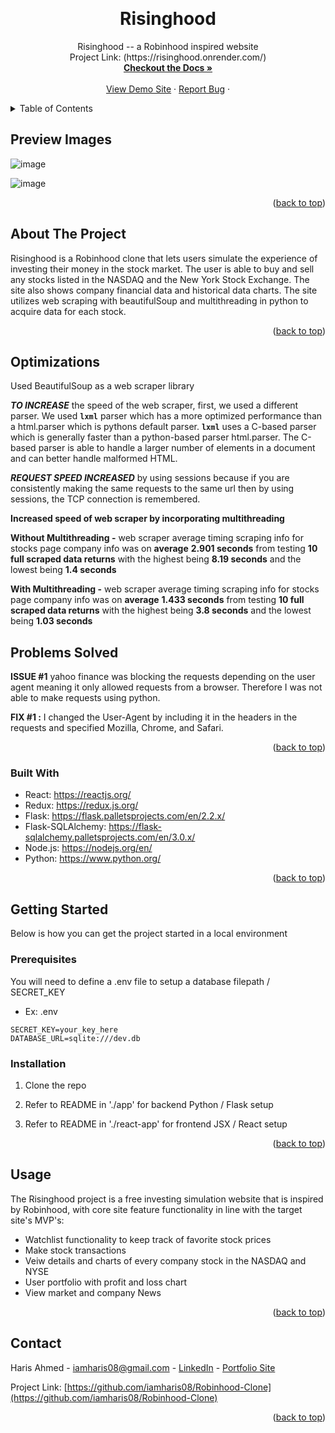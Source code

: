 <!-- Improved compatibility of back to top link: See: https://github.com/othneildrew/Best-README-Template/pull/73 -->
<a name="readme-top"></a>
<!--
*** Thanks for checking out the Best-README-Template. If you have a suggestion
*** that would make this better, please fork the repo and create a pull request
*** or simply open an issue with the tag "enhancement".
*** Don't forget to give the project a star!
*** Thanks again! Now go create something AMAZING! :D
-->



<!-- PROJECT SHIELDS -->
<!--
*** I'm using markdown "reference style" links for readability.
*** Reference links are enclosed in brackets [ ] instead of parentheses ( ).
*** See the bottom of this document for the declaration of the reference variables
*** for contributors-url, forks-url, etc. This is an optional, concise syntax you may use.
*** https://www.markdownguide.org/basic-syntax/#reference-style-links
-->
<!-- [![Contributors][contributors-shield]][contributors-url] -->
<!-- [![Forks][forks-shield]][forks-url]
[![Stargazers][stars-shield]][stars-url]
[![Issues][issues-shield]][issues-url]
[![MIT License][license-shield]][license-url]
[![LinkedIn][linkedin-shield]][linkedin-url] -->



<!-- PROJECT LOGO -->
<br />
<div align="center">
  <a href="https://github.com/iamharis08/Robinhood-Clone/wiki">
    <!-- <img src="images/logo.png" alt="Logo" width="80" height="80"> -->
  </a>

<h1 align="center">Risinghood</h1>

  <p align="center">
    Risinghood -- a Robinhood inspired website
    <br />
    Project Link: (https://risinghood.onrender.com/)
    <br />
    <a href="https://github.com/iamharis08/Robinhood-Clone/wiki"><strong>Checkout the Docs »</strong></a>
    <br />
    <br />
    <a href="https://risinghood.onrender.com">View Demo Site</a>
    ·
    <a href="https://github.com/iamharis08/Robinhood-Clone/issues">Report Bug</a>
    ·
    <!-- <a href="https://github.com/iamharis08/Robinhood-Clone/issues">Request Feature</a> -->
  </p>
</div>


<!-- TABLE OF CONTENTS -->
<details>
  <summary>Table of Contents</summary>
  <ol>
    <li>
      <a href="#about-the-project">About The Project</a>
      <ul>
        <li><a href="#built-with">Built With</a></li>
      </ul>
    </li>
    <li>
      <a href="#getting-started">Getting Started</a>
      <ul>
        <li><a href="#prerequisites">Prerequisites</a></li>
        <li><a href="#installation">Installation</a></li>
      </ul>
    </li>
    <li><a href="#usage">Usage</a></li>
    <li><a href="#preview-images">Preview Images</a></li>
    <!-- <li><a href="#contributing">Contributing</a></li> -->
    <!-- <li><a href="#license">License</a></li> -->
    <li><a href="#contact">Contact</a></li>
    <!-- <li><a href="#acknowledgments">Acknowledgments</a></li> -->
  </ol>
</details>

<!-- PREVIEW IMAGES -->
## Preview Images
![image](https://user-images.githubusercontent.com/76670635/221090017-221e9635-55ec-4d5c-b60b-cb34478c764b.png)

![image](https://user-images.githubusercontent.com/76670635/221087515-fd084207-c1d8-41db-b135-7b1705c1cfd9.png)


<p align="right">(<a href="#readme-top">back to top</a>)</p>



<!-- ABOUT THE PROJECT -->
## About The Project

<!-- [![Product Name Screen Shot][product-screenshot]](https://example.com) -->

Risinghood is a Robinhood clone that lets users simulate the experience of investing their money in the stock market. The user is able to buy and sell any stocks listed in the NASDAQ and the New York Stock Exchange. The site also shows company financial data and historical data charts. The site utilizes web scraping with beautifulSoup and multithreading in python to acquire data for each stock.


<p align="right">(<a href="#readme-top">back to top</a>)</p>

<!-- Optimization -->
## Optimizations
Used BeautifulSoup as a web scraper library

***TO INCREASE*** the speed of the web scraper, first, we used a different parser. We used **`lxml`** parser which has a more optimized performance than a html.parser which is pythons default parser. **`lxml`** uses a C-based parser which is generally faster than a python-based parser html.parser. The C-based parser is able to handle a larger number of elements in a document and can better handle malformed HTML.

***REQUEST SPEED INCREASED*** by using sessions because if you are consistently making the same requests to the same url then by using sessions, the TCP connection is remembered.

******Increased speed of web scraper by incorporating multithreading****** 

**Without Multithreading -** web scraper average timing scraping info for stocks page company info was on **average** **2.901 seconds** from testing **10 full scraped data returns** with the highest being **8.19 seconds** and the lowest being **1.4 seconds**

**With Multithreading -** web scraper average timing scraping info for stocks page company info was on **average** **1.433 seconds** from testing **10 full scraped data returns** with the highest being **3.8 seconds** and the lowest being **1.03 seconds**

<!-- Issues -->
## Problems Solved
**ISSUE #1**  yahoo finance was blocking the requests depending on the user agent meaning it only allowed requests from a browser. Therefore I was not able to make requests using python.

**FIX #1 :** I changed the User-Agent by including it in the headers in the requests and specified Mozilla, Chrome, and Safari.
<!-- * []()
* []()
* []() -->

<p align="right">(<a href="#readme-top">back to top</a>)</p>

### Built With

* React: https://reactjs.org/
* Redux: https://redux.js.org/
* Flask: https://flask.palletsprojects.com/en/2.2.x/
* Flask-SQLAlchemy: https://flask-sqlalchemy.palletsprojects.com/en/3.0.x/
* Node.js: https://nodejs.org/en/
* Python: https://www.python.org/



<p align="right">(<a href="#readme-top">back to top</a>)</p>



<!-- GETTING STARTED -->
## Getting Started

Below is how you can get the project started in a local environment

### Prerequisites

You will need to define a .env file to setup a database filepath / SECRET_KEY
* Ex: .env

```
SECRET_KEY=your_key_here
DATABASE_URL=sqlite:///dev.db
```

### Installation

1. Clone the repo

2. Refer to README in './app' for backend Python / Flask setup

3. Refer to README in './react-app' for frontend JSX / React setup

<p align="right">(<a href="#readme-top">back to top</a>)</p>


<!-- USAGE EXAMPLES -->
## Usage

The Risinghood project is a free investing simulation website that is inspired by Robinhood, with core site feature functionality in line with the target site's MVP's:
 * Watchlist functionality to keep track of favorite stock prices
 * Make stock transactions
 * Veiw details and charts of every company stock in the NASDAQ and NYSE
 * User portfolio with profit and loss chart
 * View market and company News


<p align="right">(<a href="#readme-top">back to top</a>)</p>

<!-- LICENSE -->
<!-- ## License

Distributed under the MIT License. See `LICENSE.txt` for more information.

<p align="right">(<a href="#readme-top">back to top</a>)</p> -->



<!-- CONTACT -->
## Contact
Haris Ahmed - iamharis08@gmail.com - [LinkedIn](https://www.linkedin.com/in/harisahmed12/) - [Portfolio Site](https://iamharis08.github.io/)

Project Link: [https://github.com/iamharis08/Robinhood-Clone](https://github.com/iamharis08/Robinhood-Clone)

<p align="right">(<a href="#readme-top">back to top</a>)</p>





<!-- MARKDOWN LINKS & IMAGES -->
<!-- https://www.markdownguide.org/basic-syntax/#reference-style-links -->
[contributors-shield]: https://img.shields.io/github/contributors/jacoblauxman/aa-capstone.svg?style=for-the-badge
[contributors-url]: https://github.com/jacoblauxman/aa-capstone/graphs/contributors

[React.js]: https://img.shields.io/badge/React-20232A?style=for-the-badge&logo=react&logoColor=61DAFB
[React-url]: https://reactjs.org/
[ExpressJS-url]: https://expressjs.com/
[Sequelize-url]: https://sequelize.org/
